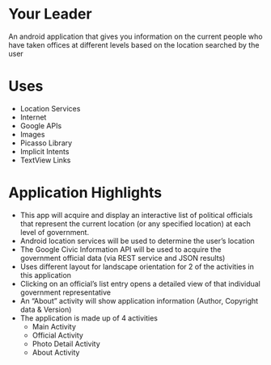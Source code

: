 # Your Leader
An android application that gives you information on the current people who have taken offices at different levels based on the location searched by the user

Uses
====
* Location Services
* Internet
* Google APIs
* Images
* Picasso Library
* Implicit Intents
* TextView Links

Application Highlights
======================
* This app will acquire and display an interactive list of political officials that represent the current location (or any specified location) at each level of government.
* Android location services will be used to determine the user’s location
* The Google Civic Information API will be used to acquire the government official data (via REST service and JSON results)
* Uses different layout for landscape orientation for 2 of the activities in this application
* Clicking on an official’s list entry opens a detailed view of that individual government representative
* An “About” activity will show application information (Author, Copyright data & Version)
* The application is made up of 4 activities
  * Main Activity
  * Official Activity
  * Photo Detail Activity
  * About Activity
